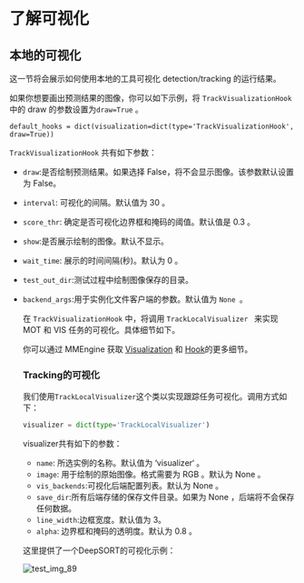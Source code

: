 # 了解可视化

## 本地的可视化

这一节将会展示如何使用本地的工具可视化 detection/tracking 的运行结果。

如果你想要画出预测结果的图像，你可以如下示例，将 `TrackVisualizationHook`  中的 draw 的参数设置为`draw=True` 。

```shell
default_hooks = dict(visualization=dict(type='TrackVisualizationHook', draw=True))
```

`TrackVisualizationHook` 共有如下参数：

- `draw`:是否绘制预测结果。如果选择 False，将不会显示图像。该参数默认设置为 False。

- `interval`: 可视化的间隔。默认值为 30 。

- `score_thr`: 确定是否可视化边界框和掩码的阈值。默认值是 0.3 。

- `show`:是否展示绘制的图像。默认不显示。

- `wait_time`: 展示的时间间隔(秒)。默认为 0 。

- `test_out_dir`:测试过程中绘制图像保存的目录。

- `backend_args`:用于实例化文件客户端的参数。默认值为 `None `。

  在 `TrackVisualizationHook` 中，将调用 `TrackLocalVisualizer ` 来实现 MOT 和 VIS 任务的可视化。具体细节如下。

  你可以通过 MMEngine 获取  [Visualization](https://github.com/open-mmlab/mmengine/blob/main/docs/en/advanced_tutorials/visualization.md)  和  [Hook](https://github.com/open-mmlab/mmengine/blob/main/docs/en/tutorials/hook.md)的更多细节。

  ### Tracking的可视化

  我们使用`TrackLocalVisualizer`这个类以实现跟踪任务可视化。调用方式如下：

  ```python
  visualizer = dict(type='TrackLocalVisualizer')
  ```

  visualizer共有如下的参数：

  - `name`: 所选实例的名称。默认值为 ‘visualizer‘ 。
  - `image`: 用于绘制的原始图像。格式需要为 RGB 。默认为 None 。
  - `vis_backends`:可视化后端配置列表。默认为 None 。
  - `save_dir`:所有后端存储的保存文件目录。如果为 None ，后端将不会保存任何数据。
  - `line_width`:边框宽度。默认值为 3。
  - `alpha`: 边界框和掩码的透明度。默认为 0.8 。

  这里提供了一个DeepSORT的可视化示例：

  ![test_img_89](https://user-images.githubusercontent.com/99722489/186062929-6d0e4663-0d8e-4045-9ec8-67e0e41da876.png)
